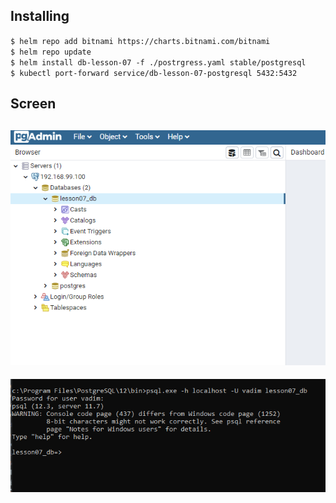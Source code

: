## Installing

`$ helm repo add bitnami https://charts.bitnami.com/bitnami`  
`$ helm repo update`  
`$ helm install db-lesson-07 -f ./postrgress.yaml stable/postgresql`  
`$ kubectl port-forward service/db-lesson-07-postgresql 5432:5432`  

## Screen

![Image description](https://raw.githubusercontent.com/VadimShtukan/otus_homework/master/db-mangment/lesson-07/screen/1.png)  
---
![Image description](https://raw.githubusercontent.com/VadimShtukan/otus_homework/master/db-mangment/lesson-07/screen/2.png)  
